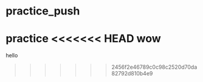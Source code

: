 # practice_push
practice
<<<<<<< HEAD
wow
=======
hello
>>>>>>> 2456f2e46789c0c98c2520d70da82792d810b4e9
